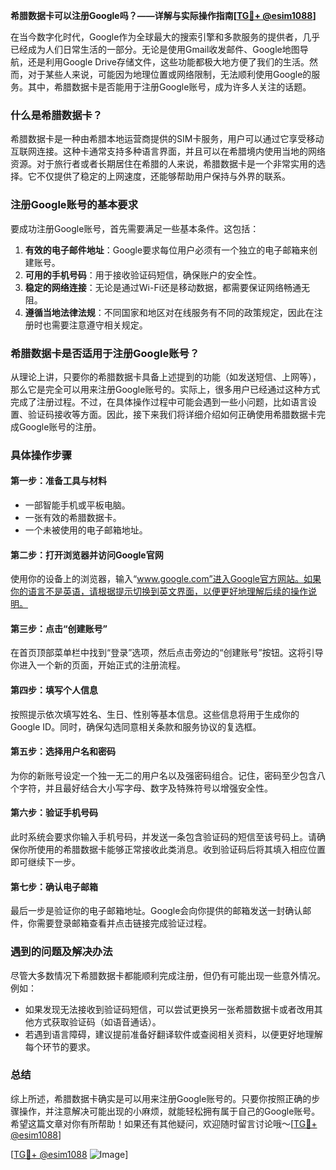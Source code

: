 **希腊数据卡可以注册Google吗？——详解与实际操作指南[[TG💪+ @esim1088](https://t.me/s/esim1088)]**

在当今数字化时代，Google作为全球最大的搜索引擎和多款服务的提供者，几乎已经成为人们日常生活的一部分。无论是使用Gmail收发邮件、Google地图导航，还是利用Google Drive存储文件，这些功能都极大地方便了我们的生活。然而，对于某些人来说，可能因为地理位置或网络限制，无法顺利使用Google的服务。其中，希腊数据卡是否能用于注册Google账号，成为许多人关注的话题。

### 什么是希腊数据卡？

希腊数据卡是一种由希腊本地运营商提供的SIM卡服务，用户可以通过它享受移动互联网连接。这种卡通常支持多种语言界面，并且可以在希腊境内使用当地的网络资源。对于旅行者或者长期居住在希腊的人来说，希腊数据卡是一个非常实用的选择。它不仅提供了稳定的上网速度，还能够帮助用户保持与外界的联系。

### 注册Google账号的基本要求

要成功注册Google账号，首先需要满足一些基本条件。这包括：

1. **有效的电子邮件地址**：Google要求每位用户必须有一个独立的电子邮箱来创建账号。
2. **可用的手机号码**：用于接收验证码短信，确保账户的安全性。
3. **稳定的网络连接**：无论是通过Wi-Fi还是移动数据，都需要保证网络畅通无阻。
4. **遵循当地法律法规**：不同国家和地区对在线服务有不同的政策规定，因此在注册时也需要注意遵守相关规定。

### 希腊数据卡是否适用于注册Google账号？

从理论上讲，只要你的希腊数据卡具备上述提到的功能（如发送短信、上网等），那么它是完全可以用来注册Google账号的。实际上，很多用户已经通过这种方式完成了注册过程。不过，在具体操作过程中可能会遇到一些小问题，比如语言设置、验证码接收等方面。因此，接下来我们将详细介绍如何正确使用希腊数据卡完成Google账号的注册。

### 具体操作步骤

#### 第一步：准备工具与材料
- 一部智能手机或平板电脑。
- 一张有效的希腊数据卡。
- 一个未被使用的电子邮箱地址。

#### 第二步：打开浏览器并访问Google官网
使用你的设备上的浏览器，输入“www.google.com”进入Google官方网站。如果你的语言不是英语，请根据提示切换到英文界面，以便更好地理解后续的操作说明。

#### 第三步：点击“创建账号”
在首页顶部菜单栏中找到“登录”选项，然后点击旁边的“创建账号”按钮。这将引导你进入一个新的页面，开始正式的注册流程。

#### 第四步：填写个人信息
按照提示依次填写姓名、生日、性别等基本信息。这些信息将用于生成你的Google ID。同时，确保勾选同意相关条款和服务协议的复选框。

#### 第五步：选择用户名和密码
为你的新账号设定一个独一无二的用户名以及强密码组合。记住，密码至少包含八个字符，并且最好结合大小写字母、数字及特殊符号以增强安全性。

#### 第六步：验证手机号码
此时系统会要求你输入手机号码，并发送一条包含验证码的短信至该号码上。请确保你所使用的希腊数据卡能够正常接收此类消息。收到验证码后将其填入相应位置即可继续下一步。

#### 第七步：确认电子邮箱
最后一步是验证你的电子邮箱地址。Google会向你提供的邮箱发送一封确认邮件，你需要登录邮箱查看并点击链接完成验证过程。

### 遇到的问题及解决办法

尽管大多数情况下希腊数据卡都能顺利完成注册，但仍有可能出现一些意外情况。例如：
- 如果发现无法接收到验证码短信，可以尝试更换另一张希腊数据卡或者改用其他方式获取验证码（如语音通话）。
- 若遇到语言障碍，建议提前准备好翻译软件或查阅相关资料，以便更好地理解每个环节的要求。

### 总结

综上所述，希腊数据卡确实是可以用来注册Google账号的。只要你按照正确的步骤操作，并注意解决可能出现的小麻烦，就能轻松拥有属于自己的Google账号。希望这篇文章对你有所帮助！如果还有其他疑问，欢迎随时留言讨论哦～[[TG💪+ @esim1088](https://t.me/s/esim1088)]

[[TG💪+ @esim1088](https://t.me/s/esim1088) ![Image](https://i.postimg.cc/4NQfJmqS/Snipaste-2025-05-13-00-14-12.png)]